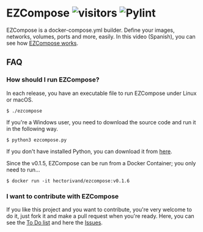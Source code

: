 # EZCompose ![visitors](https://visitor-badge.glitch.me/badge?page_id=ezcompose) ![Pylint](https://github.com/xe-nvdk/ezcompose/workflows/Pylint/badge.svg)
EZCompose is a docker-compose.yml builder. Define your images, networks, volumes, ports and more, easily. In this video (Spanish), you can see how [EZCompose works](https://youtu.be/nCqUx_3D7mQ?t=100).

## FAQ

### How should I run EZCompose?

In each release, you have an executable file to run EZCompose under Linux or macOS. 
```
$ ./ezcompose
```
If you're a Windows user, you need to download the source code and run it in the following way.

```
$ python3 ezcompose.py
```
If you don't have installed Python, you can download it from [here](https://www.python.org/downloads/).

Since the v0.1.5, EZCompose can be run from a Docker Container; you only need to run...
```
$ docker run -it hectorivand/ezcompose:v0.1.6
```

### I want to contribute with EZCompose

If you like this project and you want to contribute, you're very welcome to do it, just fork it and make a pull request when you're ready. Here, you can see the  [To Do list](https://github.com/xe-nvdk/ezcompose/projects/1) and here the [Issues](https://github.com/xe-nvdk/ezcompose/issues).

